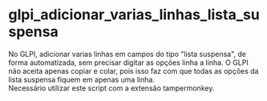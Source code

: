 # glpi_adicionar_varias_linhas_lista_suspensa
No GLPI, adicionar varias linhas em campos do tipo "lista suspensa", de forma automatizada, sem precisar digitar as opções linha a linha.   O GLPI não aceita apenas copiar e colar, pois isso faz com que todas as opções da lista suspensa fiquem em apenas uma linha.
<br>
Necessário utilizar este script com a extensão tampermonkey.
